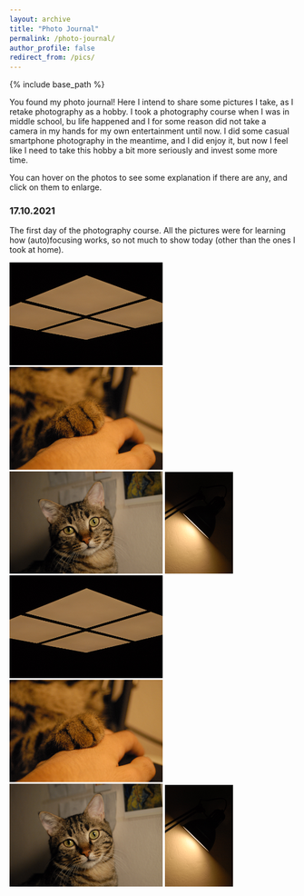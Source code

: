 ```yaml
---
layout: archive
title: "Photo Journal"
permalink: /photo-journal/
author_profile: false
redirect_from: /pics/
---
```


{% include base_path %}

You found my photo journal! Here I intend to share some pictures I take, as I retake photography as a hobby. I took a photography course when I was in middle school, bu life happened and I for some reason did not take a camera in my hands for my own entertainment until now. I did some casual smartphone photography in the meantime, and I did enjoy it, but now I feel like I need to take this hobby a bit more seriously and invest some more time.

You can hover on the photos to see some explanation if there are any, and click on them to enlarge.

### 17.10.2021

The first day of the photography course. All the pictures were for learning how (auto)focusing works, so not much to show today (other than the ones I took at home).

[<img src="/images/photoJournal/ceil.jpg" width="270">](/images/photoJournal/ceil.jpg "I took this one just to scratch my symmetry obsession, and it's the only one from the actual course.") [<img src="/images/photoJournal/paw.jpg" width="270">](/images/photoJournal/paw.jpg "Just a fluffy paw. I originally wanted to take a picture of him (Garavel, my cat) sleeping but the camera's autofocus noises startled him.") [<img src="/images/photoJournal/garavel.jpg" width="270">](/images/photoJournal/garavel.jpg "He's annoyed I woke him up.") [<img src="/images/photoJournal/lampsym.jpg" width="120">](/images/photoJournal/lampsym.jpg "Playing with the light (literally), the shadow (indirectly) and geometric patterns.") [<img src="/images/photoJournal/ceil.jpg" width="270">](/images/photoJournal/ceil.jpg "I took this one just to scratch my symmetry obsession, and it's the only one from the actual course.") [<img src="/images/photoJournal/paw.jpg" width="270">](/images/photoJournal/paw.jpg "Just a fluffy paw. I originally wanted to take a picture of him (Garavel, my cat) sleeping but the camera's autofocus noises startled him.") [<img src="/images/photoJournal/garavel.jpg" width="270">](/images/photoJournal/garavel.jpg "He's annoyed I woke him up.") [<img src="/images/photoJournal/lampsym.jpg" width="120">](/images/photoJournal/lampsym.jpg "Playing with the light (literally), the shadow (indirectly) and geometric patterns.") 

<!-- <a class="twitter-timeline" href="https://twitter.com/ogulyurdakul?ref_src=twsrc%5Etfw" width="250" height="500">Tweets by ogulyurdakul</a> <script async src="https://platform.twitter.com/widgets.js" charset="utf-8"></script> -->

<!-- [<img src="/images/bio-photo.jpg" width="32%">](/images/bio-photo.jpg "This is Boostnote's repository This is Boostnote's repository This is Boostnote's repository This is Boostnote's repository This is Boostnote's repository This is Boostnote's repository This is Boostnote's repository This is Boostnote's repository This is Boostnote's repository This is Boostnote's repository This is Boostnote's repository This is Boostnote's repository This is Boostnote's repository This is Boostnote's repository This is Boostnote's repository ") [<img src="/images/bio-photo.jpg" width="32%">](http://instagram.com/) [<img src="/images/bio-photo.jpg" width="32%">](http://instagram.com/)  -->